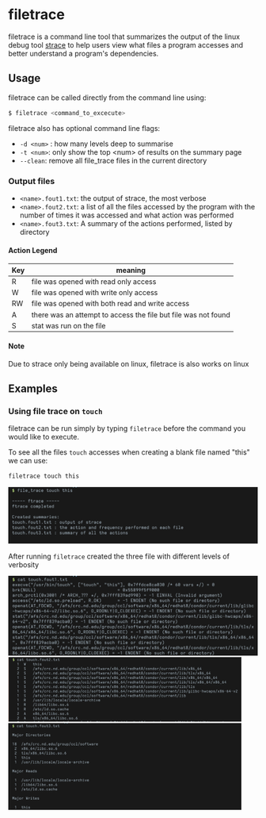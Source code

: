 # filetrace

filetrace is a command line tool that summarizes the output of the linux debug tool [strace](https://github.com/strace/strace) to help users view what files a program accesses and better understand a program's dependencies.

## Usage

filetrace can be called directly from the command line using:

```sh
$ filetrace <command_to_excecute>
```

filetrace also has optional command line flags:

* `-d <num>`  : how many levels deep to summarise
* `-t <num>`: only show the top \<num> of results on the summary page
* `--clean`: remove all file_trace files in the current directory

### Output files

* `<name>.fout1.txt`: the output of strace, the most verbose
* `<name>.fout2.txt`: a list of all the files accessed by the program with the number of times it was accessed and what action was performed
* `<name>.fout3.txt`: A summary of the actions performed, listed by directory

#### Action Legend

| Key  | meaning                                                      |
| ---- | ------------------------------------------------------------ |
| R    | file was opened with read only access                        |
| W    | file was opened with write only access                       |
| RW   | file was opened with both read and write access              |
| A    | there was an attempt to access the file but file was not found |
| S    | stat was run on the file                                     |

#### Note

Due to strace only being available on linux, filetrace is also works on linux

## Examples

### Using file trace on `touch`

filetrace can be run simply by typing `filetrace` before the command you would like to execute.

To see all the files `touch` accesses when creating a blank file named "this" we can use:

```sh
filetrace touch this
```



<img src="./img/touch_command.png" style="zoom:50%;" />

After running `filetrace` created the three file with different levels of verbosity

<img src="./img/touch_out1.png" style="zoom:50%;" />



<img src="./img/touch_out2.png" style="zoom:46%;" />



<img src="./img/touch_out3.png" style="zoom:46%;" />
